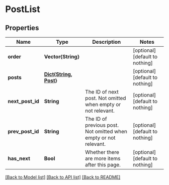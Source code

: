 # PostList


## Properties
Name | Type | Description | Notes
------------ | ------------- | ------------- | -------------
**order** | **Vector{String}** |  | [optional] [default to nothing]
**posts** | [**Dict{String, Post}**](Post.md) |  | [optional] [default to nothing]
**next_post_id** | **String** | The ID of next post. Not omitted when empty or not relevant. | [optional] [default to nothing]
**prev_post_id** | **String** | The ID of previous post. Not omitted when empty or not relevant. | [optional] [default to nothing]
**has_next** | **Bool** | Whether there are more items after this page. | [optional] [default to nothing]


[[Back to Model list]](../README.md#models) [[Back to API list]](../README.md#api-endpoints) [[Back to README]](../README.md)


